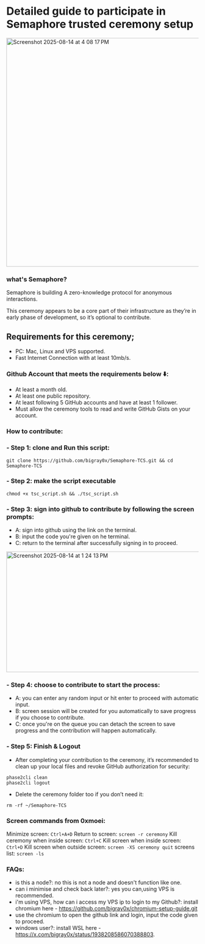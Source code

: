 # Detailed guide to participate in Semaphore trusted ceremony setup

<img width="1413" height="599" alt="Screenshot 2025-08-14 at 4 08 17 PM" src="https://github.com/user-attachments/assets/0b70cfe2-f387-4e98-9768-920b2dac6b0c" />


### what's Semaphore?

Semaphore is building A zero-knowledge protocol for anonymous interactions.

This ceremony appears to be a core part of their infrastructure as they’re in early phase of development, so it’s optional to contribute.

## Requirements for this ceremony;

- PC: Mac, Linux and VPS supported.
- Fast Internet Connection with at least 10mb/s.
  
###  Github Account that meets the requirements below ⬇️:

- At least a month old.
- At least one public repository.
- At least following 5 GitHub accounts and have at least 1 follower.
- Must allow the ceremony tools to read and write GitHub Gists on your account.

### How to contribute:

### - Step 1: clone and Run this script:
```
git clone https://github.com/bigray0x/Semaphore-TCS.git && cd Semaphore-TCS
```

### - Step 2: make the script executable
```
chmod +x tsc_script.sh && ./tsc_script.sh
```

### - Step 3: sign into github to contribute by following the screen prompts:

- A: sign into github using the link on the terminal.
- B: input the code you're given on he terminal.
- C: return to the terminal after successfully signing in to proceed.
<img width="1440" height="316" alt="Screenshot 2025-08-14 at 1 24 13 PM" src="https://github.com/user-attachments/assets/5ab6eca0-1ed1-4305-97ca-91ae468aa0a5" />

### - Step 4: choose to contribute to start the process:

- A: you can enter any random input or hit enter to proceed with automatic input.
- B: screen session will be created for you automatically to save progress if you choose to contribute.
- C: once you're on the queue you can detach the screen to save progress and the contribution will happen automatically.

### - Step 5: Finish & Logout

- After completing your contribution to the ceremony, it’s recommended to clean up your local files and revoke GitHub authorization for security:
```
phase2cli clean
phase2cli logout
```

- Delete the ceremony folder too if you don’t need it:
```
rm -rf ~/Semaphore-TCS
```

### Screen commands from 0xmoei:

Minimize screen: ```Ctrl+A+D```
Return to screen: ```screen -r ceremony```
Kill ceremony when inside screen: ```Ctrl+C```
Kill screen when inside screen: ```Ctrl+D```
Kill screen when outside screen: ```screen -XS ceremony quit```
screens list: ```screen -ls```


### FAQs:

- is this a node?: no this is not a node and doesn't function like one.
- can i minimise and check back later?: yes you can,using VPS is recommended.
- i'm using VPS, how can i access my VPS ip to login to my Github?: install chromium here - https://github.com/bigray0x/chromium-setup-guide.git
- use the chromium to open the github link and login, input the code given to proceed.
- windows user?: install WSL here - https://x.com/bigray0x/status/1938208586070388803.
